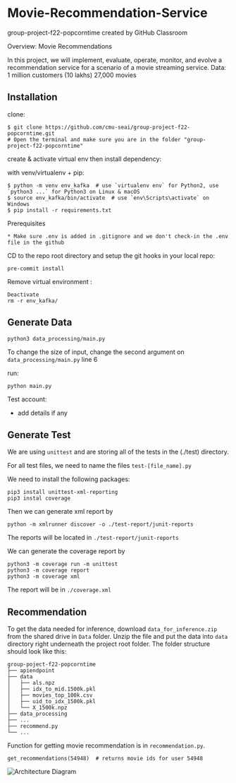 # Movie-Recommendation-Service

group-project-f22-popcorntime created by GitHub Classroom

Overview: Movie Recommendations

In this project, we will implement, evaluate, operate, monitor, and evolve a recommendation service for a scenario of a movie streaming service.
Data:
1 million customers (10 lakhs)
27,000 movies

## Installation

clone:

```
$ git clone https://github.com/cmu-seai/group-project-f22-popcorntime.git
# Open the terminal and make sure you are in the folder "group-project-f22-popcorntime"

```

create & activate virtual env then install dependency:

with venv/virtualenv + pip:

```
$ python -m venv env_kafka  # use `virtualenv env` for Python2, use `python3 ...` for Python3 on Linux & macOS
$ source env_kafka/bin/activate  # use `env\Scripts\activate` on Windows
$ pip install -r requirements.txt

```

Prerequisites

```
* Make sure .env is added in .gitignore and we don't check-in the .env file in the github
```
CD to the repo root directory and setup the git hooks in your local repo:
```
pre-commit install
```

Remove virtual environment :

```
Deactivate
rm -r env_kafka/
```

## Generate Data

```
python3 data_processing/main.py
```

To change the size of input, change the second argument on `data_processing/main.py` line 6

run:

```
python main.py
```

Test account:

- add details if any

## Generate Test

We are using `unittest` and are storing all of the tests in the (./test) directory.

For all test files, we need to name the files `test-[file_name].py`

We need to install the following packages:

```
pip3 install unittest-xml-reporting
pip3 instal coverage
```

Then we can generate xml report by 
```
python -m xmlrunner discover -o ./test-report/junit-reports
```
The reports will be located in `./test-report/junit-reports`

We can generate the coverage report by
```
python3 -m coverage run -m unittest
python3 -m coverage report
python3 -m coverage xml 
```
The report will be in `./coverage.xml`

## Recommendation

To get the data needed for inference, download `data_for_inference.zip` from the shared drive in `Data` folder. Unzip the file and put the data into `data` directory right underneath the project root folder. The folder structure should look like this:
```
group-poject-f22-popcorntime
├── apiendpoint
├── data
│   ├── als.npz
│   ├── idx_to_mid.1500k.pkl
│   ├── movies_top_100k.csv
│   ├── uid_to_idx_1500k.pkl
│   └── X_1500k.npz
├── data_processing
├── ...
├── recommend.py
└── ...
```

Function for getting movie recommendation is in `recommendation.py`.
```
get_recommendations(54948)  # returns movie ids for user 54948
```
![Architecture Diagram](url/to/your/image.png)

